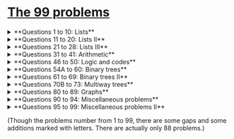 # [The 99 problems](https://wiki.haskell.org/H-99:_Ninety-Nine_Haskell_Problems)


<details><summary>**Questions 1 to 10: Lists**</summary><p>
##Problem 1
(*) Find the last element of a list.

Example in Haskell: 
```haskell
Prelude> myLast [1,2,3,4]
4
Prelude> myLast ['x','y','z']
'z'
```

##Problem 2
(*) Find the last but one element of a list.

Example in Haskell: 
```haskell
Prelude> myButLast [1,2,3,4]
3
Prelude> myButLast ['a'..'z']
'y'
```

##Problem 3
(*) Find the K'th element of a list. The first element in the list is number 1.

Example in Haskell:
```haskell
Prelude> elementAt [1,2,3] 2
2
Prelude> elementAt "haskell" 5
'e'
```

##Problem 4
(*) Find the number of elements of a list.

Example in Haskell:
```haskell
Prelude> myLength [123, 456, 789]
3
Prelude> myLength "Hello, world!"
13
```

##Problem 5
(*) Reverse a list.

Example in Haskell:
```haskell
Prelude> myReverse "A man, a plan, a canal, panama!"
"!amanap ,lanac a ,nalp a ,nam A"
Prelude> myReverse [1,2,3,4]
[4,3,2,1]
```

##Problem 6
(*) Find out whether a list is a palindrome. A palindrome can be read forward or backward; e.g. (x a m a x).

Example in Haskell:
```haskell
*Main> isPalindrome [1,2,3]
False
*Main> isPalindrome "madamimadam"
True
*Main> isPalindrome [1,2,4,8,16,8,4,2,1]
True
```

##Problem 7
(**) Flatten a nested list structure.

Transform a list, possibly holding lists as elements into a `flat' list by replacing each list with its elements (recursively).


Example in Haskell:
(We have to define a new data type, because lists in Haskell are homogeneous)
```haskell
 data NestedList a = Elem a | List [NestedList a]
*Main> flatten (Elem 5)
[5]
*Main> flatten (List [Elem 1, List [Elem 2, List [Elem 3, Elem 4], Elem 5]])
[1,2,3,4,5]
*Main> flatten (List [])
[]
```

##Problem 8
(**) Eliminate consecutive duplicates of list elements.

If a list contains repeated elements they should be replaced with a single copy of the element. The order of the elements should not be changed.

Example in Haskell: 
```haskell
> compress "aaaabccaadeeee"
"abcade"
```

##Problem 9
(**) Pack consecutive duplicates of list elements into sublists. If a list contains repeated elements they should be placed in separate sublists.

Example in Haskell: 
```haskell
Main> pack ['a', 'a', 'a', 'a', 'b', 'c', 'c', 'a', 
            'a', 'd', 'e', 'e', 'e', 'e']
["aaaa","b","cc","aa","d","eeee"]
```

##Problem 10
(*) Run-length encoding of a list. Use the result of problem P09 to implement the so-called run-length encoding data compression method. Consecutive duplicates of elements are encoded as lists (N E) where N is the number of duplicates of the element E.

Example in Haskell:
```haskell
encode "aaaabccaadeeee"
[(4,'a'),(1,'b'),(2,'c'),(2,'a'),(1,'d'),(4,'e')]
```
</p></details>
<details><summary>**Questions 11 to 20: Lists II**</summary><p>
##Problem 11
(*) Modified run-length encoding.

Modify the result of problem 10 in such a way that if an element has no duplicates it is simply copied into the result list. Only elements with duplicates are transferred as (N E) lists.

Example in Haskell:
```haskell
P11> encodeModified "aaaabccaadeeee"
[Multiple 4 'a',Single 'b',Multiple 2 'c',
 Multiple 2 'a',Single 'd',Multiple 4 'e']
```

##Problem 12
(**) Decode a run-length encoded list.

Given a run-length code list generated as specified in problem 11. Construct its uncompressed version.

Example in Haskell:
```haskell
P12> decodeModified 
       [Multiple 4 'a',Single 'b',Multiple 2 'c',
        Multiple 2 'a',Single 'd',Multiple 4 'e']
"aaaabccaadeeee"
```

##Problem 13
(**) Run-length encoding of a list (direct solution).

Implement the so-called run-length encoding data compression method directly. I.e. don't explicitly create the sublists containing the duplicates, as in problem 9, but only count them. As in problem P11, simplify the result list by replacing the singleton lists (1 X) by X.

Example in Haskell:
```haskell
P13> encodeDirect "aaaabccaadeeee"
[Multiple 4 'a',Single 'b',Multiple 2 'c',
 Multiple 2 'a',Single 'd',Multiple 4 'e']
```

##Problem 14
(*) Duplicate the elements of a list.

Example in Haskell:
```haskell
> dupli [1, 2, 3]
[1,1,2,2,3,3]
```


##Problem 15
(**) Replicate the elements of a list a given number of times.

Example in Haskell:
```haskell
> repli "abc" 3
"aaabbbccc"
```


##Problem 16
(**) Drop every N'th element from a list.

Example in Haskell:
```haskell
*Main> dropEvery "abcdefghik" 3
"abdeghk"
```


##Problem 17
(*) Split a list into two parts; the length of the first part is given.

Do not use any predefined predicates.

Example in Haskell:
```haskell
*Main> split "abcdefghik" 3
("abc", "defghik")
```


##Problem 18
(**) Extract a slice from a list.

Given two indices, i and k, the slice is the list containing the elements between the i'th and k'th element of the original list (both limits included). Start counting the elements with 1.

Example in Haskell:
```haskell
*Main> slice ['a','b','c','d','e','f','g','h','i','k'] 3 7
"cdefg"
```


##Problem 19
(**) Rotate a list N places to the left.

Hint: Use the predefined functions length and (++).

Examples in Haskell:
```haskell
*Main> rotate ['a','b','c','d','e','f','g','h'] 3
"defghabc"
 
*Main> rotate ['a','b','c','d','e','f','g','h'] (-2)
"ghabcdef"
```


##Problem 20
(*) Remove the K'th element from a list.

Example in Haskell:
```haskell
*Main> removeAt 2 "abcd"
('b',"acd")
```
</p></details>
<details><summary>**Questions 21 to 28: Lists III**</summary><p>
##Problem 21
Insert an element at a given position into a list.

Example in Haskell:
```haskell
P21> insertAt 'X' "abcd" 2
"aXbcd"
```


##Problem 22
Create a list containing all integers within a given range.

Example in Haskell: 
```haskell
Prelude> range 4 9
[4,5,6,7,8,9]
```

##Problem 23
Extract a given number of randomly selected elements from a list.

Example in Haskell:
```haskell
Prelude System.Random>rnd_select "abcdefgh" 3 >>= putStrLn
eda
```

##Problem 24
Lotto: Draw N different random numbers from the set 1..M.

Example in Haskell:
```haskell
Prelude System.Random>diff_select 6 49
Prelude System.Random>[23,1,17,33,21,37]
```


##Problem 25
Generate a random permutation of the elements of a list.

Example in Haskell:
```haskell
Prelude System.Random>rnd_permu "abcdef"
Prelude System.Random>"badcef"
```


##Problem 26
(**) Generate the combinations of K distinct objects chosen from the N elements of a list

In how many ways can a committee of 3 be chosen from a group of 12 people? We all know that there are C(12,3) = 220 possibilities (C(N,K) denotes the well-known binomial coefficients). For pure mathematicians, this result may be great. But we want to really generate all the possibilities in a list.

Example in Haskell:
```haskell
> combinations 3 "abcdef"
["abc","abd","abe",...]
```


##Problem 27
Group the elements of a set into disjoint subsets.

a) In how many ways can a group of 9 people work in 3 disjoint subgroups of 2, 3 and 4 persons? Write a function that generates all the possibilities and returns them in a list.

Example:

* (group3 '(aldo beat carla david evi flip gary hugo ida))
( ( (ALDO BEAT) (CARLA DAVID EVI) (FLIP GARY HUGO IDA) )
... )
b) Generalize the above predicate in a way that we can specify a list of group sizes and the predicate will return a list of groups.

Example:

* (group '(aldo beat carla david evi flip gary hugo ida) '(2 2 5))
( ( (ALDO BEAT) (CARLA DAVID) (EVI FLIP GARY HUGO IDA) )
... )
Note that we do not want permutations of the group members; i.e. ((ALDO BEAT) ...) is the same solution as ((BEAT ALDO) ...). However, we make a difference between ((ALDO BEAT) (CARLA DAVID) ...) and ((CARLA DAVID) (ALDO BEAT) ...).

You may find more about this combinatorial problem in a good book on discrete mathematics under the term "multinomial coefficients".

Example in Haskell:
```haskell
P27> group [2,3,4] ["aldo","beat","carla","david","evi","flip","gary","hugo","ida"]
[[["aldo","beat"],["carla","david","evi"],["flip","gary","hugo","ida"]],...]
(altogether 1260 solutions)
 
27> group [2,2,5] ["aldo","beat","carla","david","evi","flip","gary","hugo","ida"]
[[["aldo","beat"],["carla","david"],["evi","flip","gary","hugo","ida"]],...]
(altogether 756 solutions)
```


##Problem 28
Sorting a list of lists according to length of sublists

a) We suppose that a list contains elements that are lists themselves. The objective is to sort the elements of this list according to their length. E.g. short lists first, longer lists later, or vice versa.

Example in Haskell:
```haskell
Prelude>lsort ["abc","de","fgh","de","ijkl","mn","o"]
Prelude>["o","de","de","mn","abc","fgh","ijkl"]
```
b) Again, we suppose that a list contains elements that are lists themselves. But this time the objective is to sort the elements of this list according to their length frequency; i.e., in the default, where sorting is done ascendingly, lists with rare lengths are placed first, others with a more frequent length come later.

Example in Haskell:
```haskell
lfsort ["abc", "de", "fgh", "de", "ijkl", "mn", "o"]
["ijkl","o","abc","fgh","de","de","mn"]
```
</p></details>
<details><summary>**Questions 31 to 41: Arithmetic**</summary><p>
##Problem 31
(**) Determine whether a given integer number is prime.

Example in Haskell:
```haskell
P31> isPrime 7
True
```

##Problem 32
(**) Determine the greatest common divisor of two positive integer numbers. Use Euclid's algorithm.

Example in Haskell:
```haskell
[myGCD 36 63, myGCD (-3) (-6), myGCD (-3) 6]
[9,3,3]
```

##Problem 33
(*) Determine whether two positive integer numbers are coprime. Two numbers are coprime if their greatest common divisor equals 1.

Example:

* (coprime 35 64)
T
Example in Haskell:
```haskell
* coprime 35 64
True
```


##Problem 34
(**) Calculate Euler's totient function phi(m).

Euler's so-called totient function phi(m) is defined as the number of positive integers r (1 <= r < m) that are coprime to m.

Example: m = 10: r = 1,3,7,9; thus phi(m) = 4. Note the special case: phi(1) = 1.

Example in Haskell:
```haskell
* totient 10
4
```


##Problem 35
(**) Determine the prime factors of a given positive integer. Construct a flat list containing the prime factors in ascending order.

Example in Haskell:
```haskell
> primeFactors 315
[3, 3, 5, 7]
```

##Problem 36
(**) Determine the prime factors of a given positive integer.

Construct a list containing the prime factors and their multiplicity.

Example in Haskell:
```haskell
*Main> prime_factors_mult 315
[(3,2),(5,1),(7,1)]
```


##Problem 37
(**) Calculate Euler's totient function phi(m) (improved).

See problem 34 for the definition of Euler's totient function. If the list of the prime factors of a number m is known in the form of problem 36 then the function phi(m) can be efficiently calculated as follows: Let ((p1 m1) (p2 m2) (p3 m3) ...) be the list of prime factors (and their multiplicities) of a given number m. Then phi(m) can be calculated with the following formula:

phi(m) = (p1 - 1) * p1 ** (m1 - 1) * 
         (p2 - 1) * p2 ** (m2 - 1) * 
         (p3 - 1) * p3 ** (m3 - 1) * ...
Note that a ** b stands for the b'th power of a.

##Problem 38
(*) Compare the two methods of calculating Euler's totient function.

Use the solitions of problems 34 and 37 to compare the algorithms. Take the number of reductions as a measure for efficiency. Try to calculate phi(10090) as an example.

(no solution required)


##Problem 39
(*) A list of prime numbers.

Given a range of integers by its lower and upper limit, construct a list of all prime numbers in that range.

Example in Haskell:
```haskell
P29> primesR 10 20
[11,13,17,19]
```


##Problem 40
(**) Goldbach's conjecture.

Goldbach's conjecture says that every positive even number greater than 2 is the sum of two prime numbers. Example: 28 = 5 + 23. It is one of the most famous facts in number theory that has not been proved to be correct in the general case. It has been numerically confirmed up to very large numbers (much larger than we can go with our Prolog system). Write a predicate to find the two prime numbers that sum up to a given even integer.

Example in Haskell:
```haskell
*goldbach 28
(5, 23)
```

##Problem 41
(**) Given a range of integers by its lower and upper limit, print a list of all even numbers and their Goldbach composition.

In most cases, if an even number is written as the sum of two prime numbers, one of them is very small. Very rarely, the primes are both bigger than say 50. Try to find out how many such cases there are in the range 2..3000.

Example in Haskell:
```haskell
*Exercises> goldbachList 9 20
[(3,7),(5,7),(3,11),(3,13),(5,13),(3,17)]
*Exercises> goldbachList' 4 2000 50
[(73,919),(61,1321),(67,1789),(61,1867)]
```
</p></details>
<details><summary>**Questions 46 to 50: Logic and codes**</summary><p>
##Problem 46
(**) Define predicates and/2, or/2, nand/2, nor/2, xor/2, impl/2 and equ/2 (for logical equivalence) which succeed or fail according to the result of their respective operations; e.g. and(A,B) will succeed, if and only if both A and B succeed.

A logical expression in two variables can then be written as in the following example: and(or(A,B),nand(A,B)).

Now, write a predicate table/3 which prints the truth table of a given logical expression in two variables.

Example in Haskell:
```haskell
> table (\a b -> (and' a (or' a b)))
True True True
True False True
False True False
False False False
```

##Problem 47
(*) Truth tables for logical expressions (2).

Continue problem P46 by defining and/2, or/2, etc as being operators. This allows to write the logical expression in the more natural way, as in the example: A and (A or not B). Define operator precedence as usual; i.e. as in Java.

Example in Haskell: 
```haskell
> table2 (\a b -> a `and'` (a `or'` not b))
True True True
True False True
False True False
False False False
```

##Problem 48
(**) Truth tables for logical expressions (3).

Generalize problem P47 in such a way that the logical expression may contain any number of logical variables. Define table/2 in a way that table(List,Expr) prints the truth table for the expression Expr, which contains the logical variables enumerated in List.

Example in Haskell:
```haskell
> tablen 3 (\[a,b,c] -> a `and'` (b `or'` c) `equ'` a `and'` b `or'` a `and'` c)
-- infixl 3 `equ'`
True  True  True  True
True  True  False True
True  False True  True
True  False False True
False True  True  True
False True  False True
False False True  True
False False False True
 
-- infixl 7 `equ'`
True  True  True  True
True  True  False True
True  False True  True
True  False False False
False True  True  False
False True  False False
False False True  False
False False False False
```

##Problem 49
(**) Gray codes.

An n-bit Gray code is a sequence of n-bit strings constructed according to certain rules. For example,

n = 1: C(1) = ['0','1'].
n = 2: C(2) = ['00','01','11','10'].
n = 3: C(3) = ['000','001','011','010',´110´,´111´,´101´,´100´].
Find out the construction rules and write a predicate with the following specification:

% gray(N,C) :- C is the N-bit Gray code
Can you apply the method of "result caching" in order to make the predicate more efficient, when it is to be used repeatedly?

Example in Haskell:
```haskell
P49> gray 3
["000","001","011","010","110","111","101","100"]
```


##Problem 50
(***) Huffman codes.

We suppose a set of symbols with their frequencies, given as a list of fr(S,F) terms. Example: [fr(a,45),fr(b,13),fr(c,12),fr(d,16),fr(e,9),fr(f,5)]. Our objective is to construct a list hc(S,C) terms, where C is the Huffman code word for the symbol S. In our example, the result could be Hs = [hc(a,'0'), hc(b,'101'), hc(c,'100'), hc(d,'111'), hc(e,'1101'), hc(f,'1100')] [hc(a,'01'),...etc.]. The task shall be performed by the predicate huffman/2 defined as follows:

% huffman(Fs,Hs) :- Hs is the Huffman code table for the frequency table Fs
Example in Haskell:
```haskell
*Exercises> huffman [('a',45),('b',13),('c',12),('d',16),('e',9),('f',5)]
[('a',"0"),('b',"101"),('c',"100"),('d',"111"),('e',"1101"),('f',"1100")]
```
</p></details>
<details><summary>**Questions 54A to 60: Binary trees**</summary><p>
A binary tree is either empty or it is composed of a root element and two successors, which are binary trees themselves.

p67.gif

In Haskell, we can characterize binary trees with a datatype definition:

data Tree a = Empty | Branch a (Tree a) (Tree a)
              deriving (Show, Eq)
This says that a Tree of type a consists of either an Empty node, or a Branch containing one value of type a with exactly two subtrees of type a.

Given this definition, the tree in the diagram above would be represented as:

tree1 = Branch 'a' (Branch 'b' (Branch 'd' Empty Empty)
                               (Branch 'e' Empty Empty))
                   (Branch 'c' Empty
                               (Branch 'f' (Branch 'g' Empty Empty)
                                           Empty))
Since a "leaf" node is a branch with two empty subtrees, it can be useful to define a shorthand function:

leaf x = Branch x Empty Empty
Then the tree diagram above could be expressed more simply as:

tree1' = Branch 'a' (Branch 'b' (leaf 'd')
                                (leaf 'e'))
                    (Branch 'c' Empty
                                (Branch 'f' (leaf 'g')
                                            Empty)))
Other examples of binary trees:

-- A binary tree consisting of a root node only
tree2 = Branch 'a' Empty Empty
 
-- An empty binary tree
tree3 = Empty
 
-- A tree of integers
tree4 = Branch 1 (Branch 2 Empty (Branch 4 Empty Empty))
                 (Branch 2 Empty Empty)
##Problem 54A
(*) Check whether a given term represents a binary tree

Haskell's type system ensures that all terms of type Tree a are binary trees: it is just not possible to construct an invalid tree with this type. Hence, it is redundant to introduce a predicate to check this property: it would always return True.

##Problem 55
(**) Construct completely balanced binary trees

In a completely balanced binary tree, the following property holds for every node: The number of nodes in its left subtree and the number of nodes in its right subtree are almost equal, which means their difference is not greater than one.

Write a function cbal-tree to construct completely balanced binary trees for a given number of nodes. The predicate should generate all solutions via backtracking. Put the letter 'x' as information into all nodes of the tree.

Example in Haskell, whitespace and "comment diagrams" added for clarity and exposition:
```haskell
*Main> cbalTree 4
[
-- permutation 1
--     x
--    / \
--   x   x
--        \
--         x
Branch 'x' (Branch 'x' Empty Empty) 
           (Branch 'x' Empty 
                       (Branch 'x' Empty Empty)),
 
-- permutation 2
--     x
--    / \
--   x   x
--      /
--     x
Branch 'x' (Branch 'x' Empty Empty) 
           (Branch 'x' (Branch 'x' Empty Empty) 
                       Empty),
 
-- permutation 3
--     x
--    / \
--   x   x
--    \
--     x
Branch 'x' (Branch 'x' Empty 
                       (Branch 'x' Empty Empty)) 
           (Branch 'x' Empty Empty),
 
-- permutation 4
--     x
--    / \
--   x   x
--  /
-- x
Branch 'x' (Branch 'x' (Branch 'x' Empty Empty) 
                       Empty) 
           (Branch 'x' Empty Empty)
]
```

##Problem 56
(**) Symmetric binary trees

Let us call a binary tree symmetric if you can draw a vertical line through the root node and then the right subtree is the mirror image of the left subtree. Write a predicate symmetric/1 to check whether a given binary tree is symmetric. Hint: Write a predicate mirror/2 first to check whether one tree is the mirror image of another. We are only interested in the structure, not in the contents of the nodes.

Example in Haskell:
```haskell
*Main> symmetric (Branch 'x' (Branch 'x' Empty Empty) Empty)
False
*Main> symmetric (Branch 'x' (Branch 'x' Empty Empty) (Branch 'x' Empty Empty))
True
```


##Problem 57
(**) Binary search trees (dictionaries)

Use the predicate add/3, developed in chapter 4 of the course, to write a predicate to construct a binary search tree from a list of integer numbers.

Example in Haskell:
```haskell
*Main> construct [3, 2, 5, 7, 1]
Branch 3 (Branch 2 (Branch 1 Empty Empty) Empty) (Branch 5 Empty (Branch 7 Empty Empty))
*Main> symmetric . construct $ [5, 3, 18, 1, 4, 12, 21]
True
*Main> symmetric . construct $ [3, 2, 5, 7, 1]
True
```


##Problem 58
(**) Generate-and-test paradigm

Apply the generate-and-test paradigm to construct all symmetric, completely balanced binary trees with a given number of nodes.

Example in Haskell:
```haskell
*Main> symCbalTrees 5
[Branch 'x' (Branch 'x' Empty (Branch 'x' Empty Empty)) (Branch 'x' (Branch 'x' Empty Empty) Empty),Branch 'x' (Branch 'x' (Branch 'x' Empty Empty) Empty) (Branch 'x' Empty (Branch 'x' Empty Empty))]
```


##Problem 59
(**) Construct height-balanced binary trees

In a height-balanced binary tree, the following property holds for every node: The height of its left subtree and the height of its right subtree are almost equal, which means their difference is not greater than one.

Construct a list of all height-balanced binary trees with the given element and the given maximum height.

Example in Haskell:
```haskell
*Main> take 4 $ hbalTree 'x' 3
[Branch 'x' (Branch 'x' Empty Empty) (Branch 'x' Empty (Branch 'x' Empty Empty)),
 Branch 'x' (Branch 'x' Empty Empty) (Branch 'x' (Branch 'x' Empty Empty) Empty),
 Branch 'x' (Branch 'x' Empty Empty) (Branch 'x' (Branch 'x' Empty Empty) (Branch 'x' Empty Empty)),
 Branch 'x' (Branch 'x' Empty (Branch 'x' Empty Empty)) (Branch 'x' Empty Empty)]
```

##Problem 60
(**) Construct height-balanced binary trees with a given number of nodes

Consider a height-balanced binary tree of height H. What is the maximum number of nodes it can contain?

Clearly, MaxN = 2**H - 1. However, what is the minimum number MinN? This question is more difficult. Try to find a recursive statement and turn it into a function minNodes that returns the minimum number of nodes in a height-balanced binary tree of height H. On the other hand, we might ask: what is the maximum height H a height-balanced binary tree with N nodes can have? Write a function maxHeight that computes this.
Now, we can attack the main problem: construct all the height-balanced binary trees with a given number of nodes. Find out how many height-balanced trees exist for N = 15.

Example in Haskell:
```haskell
*Main> length $ hbalTreeNodes 'x' 15
1553
*Main> map (hbalTreeNodes 'x') [0..3]
[[Empty],
 [Branch 'x' Empty Empty],
 [Branch 'x' Empty (Branch 'x' Empty Empty),Branch 'x' (Branch 'x' Empty Empty) Empty],
 [Branch 'x' (Branch 'x' Empty Empty) (Branch 'x' Empty Empty)]]
```
</p></details>
<details><summary>**Questions 61 to 69: Binary trees II**</summary><p>
As defined in problem 54A.

An example tree:

tree4 = Branch 1 (Branch 2 Empty (Branch 4 Empty Empty))
                 (Branch 2 Empty Empty)

##Problem 61
Count the leaves of a binary tree

A leaf is a node with no successors. Write a predicate count_leaves/2 to count them.

Example in Haskell:
```haskell
> countLeaves tree4
2
```

##Problem 61A
Collect the leaves of a binary tree in a list

A leaf is a node with no successors. Write a predicate leaves/2 to collect them in a list.

Example in Haskell:
```haskell
> leaves tree4
[4,2]
```

##Problem 62
Collect the internal nodes of a binary tree in a list

An internal node of a binary tree has either one or two non-empty successors. Write a predicate internals/2 to collect them in a list.

Example in Haskell:
```haskell
Prelude>internals tree4
Prelude>[1,2]
```


##Problem 62B
Collect the nodes at a given level in a list

A node of a binary tree is at level N if the path from the root to the node has length N-1. The root node is at level 1. Write a predicate atlevel/3 to collect all nodes at a given level in a list.

Example in Haskell:
```haskell
Prelude>atLevel tree4 2
Prelude>[2,2]
```

##Problem 63
Construct a complete binary tree

A complete binary tree with height H is defined as follows:

The levels 1,2,3,...,H-1 contain the maximum number of nodes (i.e 2**(i-1) at the level i)
In level H, which may contain less than the maximum possible number of nodes, all the nodes are "left-adjusted". This means that in a levelorder tree traversal all internal nodes come first, the leaves come second, and empty successors (the nil's which are not really nodes!) come last.
Particularly, complete binary trees are used as data structures (or addressing schemes) for heaps.

We can assign an address number to each node in a complete binary tree by enumerating the nodes in level-order, starting at the root with number 1. For every node X with address A the following property holds: The address of X's left and right successors are 2*A and 2*A+1, respectively, if they exist. This fact can be used to elegantly construct a complete binary tree structure.

Write a predicate complete_binary_tree/2.

Example in Haskell:
```haskell
Main> completeBinaryTree 4
Branch 'x' (Branch 'x' (Branch 'x' Empty Empty) Empty) (Branch 'x' Empty Empty)
 
Main> isCompleteBinaryTree $ Branch 'x' (Branch 'x' Empty Empty) (Branch 'x' Empty Empty)
True
```

##Problem 64
Given a binary tree as the usual Prolog term t(X,L,R) (or nil). As a preparation for drawing the tree, a layout algorithm is required to determine the position of each node in a rectangular grid. Several layout methods are conceivable, one of them is shown in the illustration below:

p64.gif

In this layout strategy, the position of a node v is obtained by the following two rules:

x(v) is equal to the position of the node v in the inorder sequence
y(v) is equal to the depth of the node v in the tree
Write a function to annotate each node of the tree with a position, where (1,1) in the top left corner or the rectangle bounding the drawn tree.

Here is the example tree from the above illustration:

Example in Haskell:
```haskell
> layout tree64
Branch ('n',(8,1)) (Branch ('k',(6,2)) (Branch ('c',(2,3)) ...
```


##Problem 65
An alternative layout method is depicted in the illustration below:

p65.gif

Find out the rules and write the corresponding function. Hint: On a given level, the horizontal distance between neighboring nodes is constant.

Use the same conventions as in problem P64 and test your function in an appropriate way.

Here is the example tree from the above illustration:

Example in Haskell:
```haskell
> layout tree65
Branch ('n',(15,1)) (Branch ('k',(7,2)) (Branch ('c',(3,3)) ...
```


##Problem 66
Yet another layout strategy is shown in the illustration below:

p66.gif

The method yields a very compact layout while maintaining a certain symmetry in every node. Find out the rules and write the corresponding Prolog predicate. Hint: Consider the horizontal distance between a node and its successor nodes. How tight can you pack together two subtrees to construct the combined binary tree?

Use the same conventions as in problem P64 and P65 and test your predicate in an appropriate way. Note: This is a difficult problem. Don't give up too early!

Which layout do you like most?

Example in Haskell:
```haskell
> layout tree65
Branch ('n',(5,1)) (Branch ('k',(3,2)) (Branch ('c',(2,3)) ...
```


##Problem 67A
A string representation of binary trees

Somebody represents binary trees as strings of the following type:

a(b(d,e),c(,f(g,)))
a) Write a Prolog predicate which generates this string representation, if the tree is given as usual (as nil or t(X,L,R) term). Then write a predicate which does this inverse; i.e. given the string representation, construct the tree in the usual form. Finally, combine the two predicates in a single predicate tree_string/2 which can be used in both directions.

Example in Haskell:
```haskell
Main> stringToTree "x(y,a(,b))" >>= print
Branch 'x' (Branch 'y' Empty Empty) (Branch 'a' Empty (Branch 'b' Empty Empty))
Main> let t = cbtFromList ['a'..'z'] in stringToTree (treeToString t) >>= print . (== t)
True
```


##Problem 68
Preorder and inorder sequences of binary trees. We consider binary trees with nodes that are identified by single lower-case letters, as in the example of problem P67.

a) Write predicates preorder/2 and inorder/2 that construct the preorder and inorder sequence of a given binary tree, respectively. The results should be atoms, e.g. 'abdecfg' for the preorder sequence of the example in problem P67.

b) Can you use preorder/2 from problem part a) in the reverse direction; i.e. given a preorder sequence, construct a corresponding tree? If not, make the necessary arrangements.

c) If both the preorder sequence and the inorder sequence of the nodes of a binary tree are given, then the tree is determined unambiguously. Write a predicate pre_in_tree/3 that does the job.

Example in Haskell:
```haskell
Main> let { Just t = stringToTree "a(b(d,e),c(,f(g,)))" ;
            po = treeToPreorder t ;
            io = treeToInorder t } in preInTree po io >>= print
Branch 'a' (Branch 'b' (Branch 'd' Empty Empty) (Branch 'e' Empty Empty)) (Branch 'c' Empty (Branch 'f' (Branch 'g' Empty Empty) Empty))
```


##Problem 69
Dotstring representation of binary trees.

We consider again binary trees with nodes that are identified by single lower-case letters, as in the example of problem P67. Such a tree can be represented by the preorder sequence of its nodes in which dots (.) are inserted where an empty subtree (nil) is encountered during the tree traversal. For example, the tree shown in problem P67 is represented as 'abd..e..c.fg...'. First, try to establish a syntax (BNF or syntax diagrams) and then write a predicate tree_dotstring/2 which does the conversion in both directions. Use difference lists.

Example in Haskell:
```haskell
> fst (ds2tree example)
Branch 'a' (Branch 'b' (Branch 'd' Empty Empty) (Branch 'e' Empty Empty)) (Branch 'c' Empty (Branch 'f' (Branch 'g' Empty Empty) Empty))
 
> tree2ds (Branch 'x' (Branch 'y' Empty Empty) (Branch 'z' (Branch '0' Empty Empty) Empty))
"xy..z0..."
```
</p></details>
<details><summary>**Questions 70B to 73: Multiway trees**</summary><p>
A multiway tree is composed of a root element and a (possibly empty) set of successors which are multiway trees themselves. A multiway tree is never empty. The set of successor trees is sometimes called a forest.

p70.gif

##Problem 70B
(*) Check whether a given term represents a multiway tree.

In Prolog or Lisp, one writes a predicate to check this.

In Haskell, we define multiway trees as a datatype, as in the module Data.Tree:

```haskell
data Tree a = Node a [Tree a] deriving (Eq, Show)
```
Some example trees:
```haskell
tree1 = Node 'a' []
 
tree2 = Node 'a' [Node 'b' []]
 
tree3 = Node 'a' [Node 'b' [Node 'c' []]]
 
tree4 = Node 'b' [Node 'd' [], Node 'e' []]
 
tree5 = Node 'a' [
                Node 'f' [Node 'g' []],
                Node 'c' [],
                Node 'b' [Node 'd' [], Node 'e' []]
                ]
```
The last is the tree illustrated above.

As in problem 54A, all members of this type are multiway trees; there is no use for a predicate to test them.

##Problem 70C
(*) Count the nodes of a multiway tree.

Example in Haskell:
```haskell
Tree> nnodes tree2
2
```

##Problem 70
(**) Tree construction from a node string.

We suppose that the nodes of a multiway tree contain single characters. In the depth-first order sequence of its nodes, a special character ^ has been inserted whenever, during the tree traversal, the move is a backtrack to the previous level.

By this rule, the tree below (tree5) is represented as: afg^^c^bd^e^^^

p70.gif

Define the syntax of the string and write a predicate tree(String,Tree) to construct the Tree when the String is given. Make your predicate work in both directions.

Example in Haskell:
```haskell
Tree> stringToTree "afg^^c^bd^e^^^"
Node 'a' [Node 'f' [Node 'g' []],Node 'c' [],Node 'b' [Node 'd' [],Node 'e' []]]
 
Tree> treeToString (Node 'a' [Node 'f' [Node 'g' []],Node 'c' [],Node 'b' [Node 'd' [],Node 'e' []]])
"afg^^c^bd^e^^^"
```

##Problem 71
(*) Determine the internal path length of a tree.

We define the internal path length of a multiway tree as the total sum of the path lengths from the root to all nodes of the tree. By this definition, tree5 has an internal path length of 9.

Example in Haskell:
```haskell
Tree> ipl tree5
9
Tree> ipl tree4
2
```


##Problem 72
(*) Construct the bottom-up order sequence of the tree nodes.

Write a predicate bottom_up(Tree,Seq) which constructs the bottom-up sequence of the nodes of the multiway tree Tree.

Example in Haskell:
```haskell
Tree> bottom_up tree5
"gfcdeba"
```


##Problem 73
(**) Lisp-like tree representation.

There is a particular notation for multiway trees in Lisp. Lisp is a prominent functional programming language, which is used primarily for artificial intelligence problems. As such it is one of the main competitors of Prolog. In Lisp almost everything is a list, just as in Prolog everything is a term.

The following pictures show how multiway tree structures are represented in Lisp.

p73.png

Note that in the "lispy" notation a node with successors (children) in the tree is always the first element in a list, followed by its children. The "lispy" representation of a multiway tree is a sequence of atoms and parentheses '(' and ')', which we shall collectively call "tokens". We can represent this sequence of tokens as a Prolog list; e.g. the lispy expression (a (b c)) could be represented as the Prolog list ['(', a, '(', b, c, ')', ')']. Write a predicate tree_ltl(T,LTL) which constructs the "lispy token list" LTL if the tree is given as term T in the usual Prolog notation.

(The Prolog example given is incorrect.)

Example in Haskell:
```haskell
Tree> display lisp tree1
"a"
Tree> display lisp tree2
"(a b)"
Tree> display lisp tree3
"(a (b c))"
Tree> display lisp tree4
"(b d e)"
Tree> display lisp tree5
"(a (f g) c (b d e))"
```
As a second, even more interesting exercise try to rewrite tree_ltl/2 in a way that the inverse conversion is also possible.
</p></details>
<details><summary>**Questions 80 to 89: Graphs**</summary><p>
A graph is defined as a set of nodes and a set of edges, where each edge is a pair of nodes.

graph1.gif

There are several ways to represent graphs in Prolog. One method is to represent each edge separately as one clause (fact). In this form, the graph depicted below is represented as the following predicate:

edge(h,g).
edge(k,f).
edge(f,b).
...
We call this edge-clause form. Obviously, isolated nodes cannot be represented. Another method is to represent the whole graph as one data object. According to the definition of the graph as a pair of two sets (nodes and edges), we may use the following Prolog term to represent the example graph:

graph([b,c,d,f,g,h,k],[e(b,c),e(b,f),e(c,f),e(f,k),e(g,h)])
We call this graph-term form. Note, that the lists are kept sorted, they are really sets, without duplicated elements. Each edge appears only once in the edge list; i.e. an edge from a node x to another node y is represented as e(x,y), the term e(y,x) is not present. The graph-term form is our default representation. In SWI-Prolog there are predefined predicates to work with sets.

A third representation method is to associate with each node the set of nodes that are adjacent to that node. We call this the adjacency-list form. In our example:

[n(b,[c,f]), n(c,[b,f]), n(d,[]), n(f,[b,c,k]), ...]
The representations we introduced so far are Prolog terms and therefore well suited for automated processing, but their syntax is not very user-friendly. Typing the terms by hand is cumbersome and error-prone. We can define a more compact and "human-friendly" notation as follows: A graph is represented by a list of atoms and terms of the type X-Y (i.e. functor '-' and arity 2). The atoms stand for isolated nodes, the X-Y terms describe edges. If an X appears as an endpoint of an edge, it is automatically defined as a node. Our example could be written as:

[b-c, f-c, g-h, d, f-b, k-f, h-g]
We call this the human-friendly form. As the example shows, the list does not have to be sorted and may even contain the same edge multiple times. Notice the isolated node d. (Actually, isolated nodes do not even have to be atoms in the Prolog sense, they can be compound terms, as in d(3.75,blue) instead of d in the example).

graph2.gif

When the edges are directed we call them arcs. These are represented by ordered pairs. Such a graph is called directed graph. To represent a directed graph, the forms discussed above are slightly modified. The example graph above is represented as follows:

###Arc-clause form

arc(s,u).
arc(u,r).
...
###Graph-term form

digraph([r,s,t,u,v],[a(s,r),a(s,u),a(u,r),a(u,s),a(v,u)])
Adjacency-list form

[n(r,[]),n(s,[r,u]),n(t,[]),n(u,[r]),n(v,[u])]
Note that the adjacency-list does not have the information on whether it is a graph or a digraph.

###Human-friendly form

[s > r, t, u > r, s > u, u > s, v > u] 
Finally, graphs and digraphs may have additional information attached to nodes and edges (arcs). For the nodes, this is no problem, as we can easily replace the single character identifiers with arbitrary compound terms, such as city('London',4711). On the other hand, for edges we have to extend our notation. Graphs with additional information attached to edges are called labelled graphs.

graph3.gif

###Arc-clause form

arc(m,q,7).
arc(p,q,9).
arc(p,m,5).
###Graph-term form

digraph([k,m,p,q],[a(m,p,7),a(p,m,5),a(p,q,9)])
###Adjacency-list form

[n(k,[]),n(m,[q/7]),n(p,[m/5,q/9]),n(q,[])]
Notice how the edge information has been packed into a term with functor '/' and arity 2, together with the corresponding node.

###Human-friendly form

[p>q/9, m>q/7, k, p>m/5]
The notation for labelled graphs can also be used for so-called multi-graphs, where more than one edge (or arc) are allowed between two given nodes.

##Problem 80
(***) Conversions

Write predicates to convert between the different graph representations. With these predicates, all representations are equivalent; i.e. for the following problems you can always pick freely the most convenient form. The reason this problem is rated (***) is not because it's particularly difficult, but because it's a lot of work to deal with all the special cases.

Example in Haskell:
```haskell
graphToAdj Graph ['b','c','d','f','g','h','k'] [('b','c'),('b','f'),('c','f'),('f','k'),('g','h')]
Adj [('b', "cf"), ('c', "bf"), ('d', ""), ('f', "bck"), ('g', "h"), ('h', "g"), ('k', "f")]
```

##Problem 81
(**) Path from one node to another one

Write a function that, given two nodes a and b in a graph, returns all the acyclic paths from a to b.

Example in Haskell:
```haskell
paths 1 4 [(1,2),(2,3),(1,3),(3,4),(4,2),(5,6)]
[[1,2,3,4],[1,3,4]]
paths 2 6 [(1,2),(2,3),(1,3),(3,4),(4,2),(5,6)]
[]
```

##Problem 82
(*) Cycle from a given node

Write a predicate cycle(G,A,P) to find a closed path (cycle) P starting at a given node A in the graph G. The predicate should return all cycles via backtracking.

Example in Haskell:
```haskell
graph> cycle 2 [(1,2),(2,3),(1,3),(3,4),(4,2),(5,6)]
[[2,3,4,2]]
graph> cycle 1 [(1,2),(2,3),(1,3),(3,4),(4,2),(5,6)]
[]
```

##Problem 83
(**) Construct all spanning trees

Write a predicate s_tree(Graph,Tree) to construct (by backtracking) all spanning trees of a given graph. With this predicate, find out how many spanning trees there are for the graph depicted to the left. The data of this example graph can be found in the file p83.dat. When you have a correct solution for the s_tree/2 predicate, use it to define two other useful predicates: is_tree(Graph) and is_connected(Graph). Both are five-minutes tasks!

Example in Haskell:
```haskell
length $ spantree k4
16
```

##Problem 84
(**) Construct the minimal spanning tree

Write a predicate ms_tree(Graph,Tree,Sum) to construct the minimal spanning tree of a given labelled graph. Hint: Use the algorithm of Prim. A small modification of the solution of P83 does the trick. The data of the example graph to the right can be found in the file p84.dat.

Example in Haskell:
```haskell
prim [1,2,3,4,5] [(1,2,12),(1,3,34),(1,5,78),(2,4,55),(2,5,32),(3,4,61),(3,5,44),(4,5,93)]
[(1,2,12),(1,3,34),(2,4,55),(2,5,32)]
```


##Problem 85
(**) Graph isomorphism

Two graphs G1(N1,E1) and G2(N2,E2) are isomorphic if there is a bijection f: N1 -> N2 such that for any nodes X,Y of N1, X and Y are adjacent if and only if f(X) and f(Y) are adjacent.

Write a predicate that determines whether two graphs are isomorphic. Hint: Use an open-ended list to represent the function f.

Example in Haskell:
```haskell
graphG1 = [1,2,3,4,5,6,7,8] [(1,5),(1,6),(1,7),(2,5),(2,6),(2,8),(3,5),(3,7),(3,8),(4,6),(4,7),(4,8)]
graphH1 = [1,2,3,4,5,6,7,8] [(1,2),(1,4),(1,5),(6,2),(6,5),(6,7),(8,4),(8,5),(8,7),(3,2),(3,4),(3,7)]
iso graphG1 graphH1
True
```

##Problem 86
(**) Node degree and graph coloration

a) Write a predicate degree(Graph,Node,Deg) that determines the degree of a given node.

b) Write a predicate that generates a list of all nodes of a graph sorted according to decreasing degree.

c) Use Welch-Powell's algorithm to paint the nodes of a graph in such a way that adjacent nodes have different colors.

Example in Haskell:
```haskell
kcolor ['a','b','c','d','e','f','g','h','i','j'] [('a','b'),('a','e'),('a','f'),('b','c'),('b','g'),('c','d'),('c','h'),('d','e'),('d','i'),('e','j'),('f','h'),('f','i'),('g','i'),('g','j'),('h','j')]
[('a',1),('b',2),('c',1),('d',2),('e',3),('f',2),('g',1),('h',3),('i',3),('j',2)]
```

##Problem 87
(**) Depth-first order graph traversal (alternative solution)

Write a predicate that generates a depth-first order graph traversal sequence. The starting point should be specified, and the output should be a list of nodes that are reachable from this starting point (in depth-first order).

Example in Haskell:
```haskell
depthfirst ([1,2,3,4,5,6,7], [(1,2),(2,3),(1,4),(3,4),(5,2),(5,4),(6,7)]) 1
[1,2,3,4,5]
```

##Problem 88
(**) Connected components (alternative solution)

Write a predicate that splits a graph into its connected components.

Example in Haskell:
```haskell
connectedcomponents ([1,2,3,4,5,6,7], [(1,2),(2,3),(1,4),(3,4),(5,2),(5,4),(6,7)])
[[1,2,3,4,5][6,7]]
```

##Problem 89
(**) Bipartite graphs

Write a predicate that finds out whether a given graph is bipartite.

Example in Haskell:
```haskell
bipartite ([1,2,3,4,5],[(1,2),(2,3),(1,4),(3,4),(5,2),(5,4)])
True
bipartite ([1,2,3,4,5],[(1,2),(2,3),(1,4),(3,4),(5,2),(5,4),(1,3)])
False

#Miscellaneous problems
##Problem 90
(**) Eight queens problem

This is a classical problem in computer science. The objective is to place eight queens on a chessboard so that no two queens are attacking each other; i.e., no two queens are in the same row, the same column, or on the same diagonal.

Hint: Represent the positions of the queens as a list of numbers 1..N. Example: [4,2,7,3,6,8,5,1] means that the queen in the first column is in row 4, the queen in the second column is in row 2, etc. Use the generate-and-test paradigm.

Example in Haskell:
```haskell
> length (queens 8)
92
> head (queens 8)
[1,5,8,6,3,7,2,4]
```
</p></details>
<details><summary>**Questions 90 to 94: Miscellaneous problems**</summary><p>
##Problem 91
(**) Knight's tour

Another famous problem is this one: How can a knight jump on an NxN chessboard in such a way that it visits every square exactly once? A set of solutions is given on the The_Knights_Tour page.

Hints: Represent the squares by pairs of their coordinates of the form X/Y, where both X and Y are integers between 1 and N. (Note that '/' is just a convenient functor, not division!) Define the relation jump(N,X/Y,U/V) to express the fact that a knight can jump from X/Y to U/V on a NxN chessboard. And finally, represent the solution of our problem as a list of N*N knight positions (the knight's tour).

There are two variants of this problem:

find a tour ending at a particular square
find a circular tour, ending a knight's jump from the start (clearly it doesn't matter where you start, so choose (1,1))
Example in Haskell:
```haskell
Knights> head $ knightsTo 8 (1,1)
[(2,7),(3,5),(5,6),(4,8),(3,6),(4,4),(6,5),(4,6),
(5,4),(7,5),(6,3),(5,5),(4,3),(2,4),(1,6),(2,8),
(4,7),(6,8),(8,7),(6,6),(4,5),(6,4),(5,2),(7,1),
(8,3),(6,2),(8,1),(7,3),(8,5),(7,7),(5,8),(3,7),
(1,8),(2,6),(3,4),(1,5),(2,3),(3,1),(1,2),(3,3),
(1,4),(2,2),(4,1),(5,3),(7,4),(8,2),(6,1),(4,2),
(2,1),(1,3),(2,5),(1,7),(3,8),(5,7),(7,8),(8,6),
(6,7),(8,8),(7,6),(8,4),(7,2),(5,1),(3,2),(1,1)]
Knights> head $ closedKnights 8
[(1,1),(3,2),(1,3),(2,1),(3,3),(5,4),(6,6),(4,5),
(2,6),(1,8),(3,7),(5,8),(4,6),(2,5),(4,4),(5,6),
(6,4),(8,5),(7,7),(6,5),(5,3),(6,1),(4,2),(6,3),
(8,2),(7,4),(5,5),(3,4),(1,5),(2,7),(4,8),(3,6),
(1,7),(3,8),(5,7),(7,8),(8,6),(6,7),(8,8),(7,6),
(8,4),(7,2),(5,1),(4,3),(3,5),(1,4),(2,2),(4,1),
(6,2),(8,1),(7,3),(5,2),(7,1),(8,3),(7,5),(8,7),
(6,8),(4,7),(2,8),(1,6),(2,4),(1,2),(3,1),(2,3)]
```


##Problem 92
(***) Von Koch's conjecture

Several years ago I met a mathematician who was intrigued by a problem for which he didn't know a solution. His name was Von Koch, and I don't know whether the problem has been solved since.

p92a.gif

Anyway the puzzle goes like this: Given a tree with N nodes (and hence N-1 edges). Find a way to enumerate the nodes from 1 to N and, accordingly, the edges from 1 to N-1 in such a way, that for each edge K the difference of its node numbers equals to K. The conjecture is that this is always possible.

For small trees the problem is easy to solve by hand. However, for larger trees, and 14 is already very large, it is extremely difficult to find a solution. And remember, we don't know for sure whether there is always a solution!

Write a predicate that calculates a numbering scheme for a given tree. What is the solution for the larger tree pictured below?

p92b.gif

Example in Haskell:
```haskell
> head $ vonKoch [(1,6),(2,6),(3,6),(4,6),(5,6),(5,7),(5,8),(8,9),(5,10),(10,11),(11,12),(11,13),(13,14)]
[6,7,8,9,3,4,10,11,5,12,2,13,14,1]
```


##Problem 93
(***) An arithmetic puzzle

Given a list of integer numbers, find a correct way of inserting arithmetic signs (operators) such that the result is a correct equation. Example: With the list of numbers [2,3,5,7,11] we can form the equations 2-3+5+7 = 11 or 2 = (3*5+7)/11 (and ten others!).

Division should be interpreted as operating on rationals, and division by zero should be avoided.

Example in Haskell:
```haskell
P93> mapM_ putStrLn $ puzzle [2,3,5,7,11]
2 = 3-(5+7-11)
2 = 3-5-(7-11)
2 = 3-(5+7)+11
2 = 3-5-7+11
2 = (3*5+7)/11
2*(3-5) = 7-11
2-(3-(5+7)) = 11
2-(3-5-7) = 11
2-(3-5)+7 = 11
2-3+5+7 = 11
```
The other two solutions alluded to in the problem description are dropped by the Haskell solution as trivial variants:
```haskell
2 = 3-(5+(7-11))
2-3+(5+7) = 11
```


##Problem 94
(***) Generate K-regular simple graphs with N nodes

In a K-regular graph all nodes have a degree of K; i.e. the number of edges incident in each node is K. How many (non-isomorphic!) 3-regular graphs with 6 nodes are there?

Sample results

Example in Haskell:
```haskell
length $ regular 6 3
2
```
</p></details>
<details><summary>**Questions 95 to 99: Miscellaneous problems II**</summary><p>
##Problem 95
(**) English number words

On financial documents, like cheques, numbers must sometimes be written in full words. Example: 175 must be written as one-seven-five. Write a predicate full-words/1 to print (non-negative) integer numbers in full words.

Example in Haskell:
```haskell
> fullWords 175
one-seven-five
```


##Problem 96
(**) Syntax checker

In a certain programming language (Ada) identifiers are defined by the syntax diagram below.

p96.gif

Transform the syntax diagram into a system of syntax diagrams which do not contain loops; i.e. which are purely recursive. Using these modified diagrams, write a predicate identifier/1 that can check whether or not a given string is a legal identifier.

Example in Haskell:
```haskell
> identifier "this-is-a-long-identifier"
True
> identifier "this-ends-in-"
False
> identifier "two--hyphens" 
False
```


##Problem 97
(**) Sudoku

Sudoku puzzles go like this:

       Problem statement                 Solution

        .  .  4 | 8  .  . | .  1  7	     9  3  4 | 8  2  5 | 6  1  7	     
                |         |                          |         |
        6  7  . | 9  .  . | .  .  .	     6  7  2 | 9  1  4 | 8  5  3
                |         |                          |         |
        5  .  8 | .  3  . | .  .  4          5  1  8 | 6  3  7 | 9  2  4
        --------+---------+--------          --------+---------+--------
        3  .  . | 7  4  . | 1  .  .          3  2  5 | 7  4  8 | 1  6  9
                |         |                          |         |
        .  6  9 | .  .  . | 7  8  .          4  6  9 | 1  5  3 | 7  8  2
                |         |                          |         |
        .  .  1 | .  6  9 | .  .  5          7  8  1 | 2  6  9 | 4  3  5
        --------+---------+--------          --------+---------+--------
        1  .  . | .  8  . | 3  .  6	     1  9  7 | 5  8  2 | 3  4  6
                |         |                          |         |
        .  .  . | .  .  6 | .  9  1	     8  5  3 | 4  7  6 | 2  9  1
                |         |                          |         |
        2  4  . | .  .  1 | 5  .  .          2  4  6 | 3  9  1 | 5  7  8
Every spot in the puzzle belongs to a (horizontal) row and a (vertical) column, as well as to one single 3x3 square (which we call "square" for short). At the beginning, some of the spots carry a single-digit number between 1 and 9. The problem is to fill the missing spots with digits in such a way that every number between 1 and 9 appears exactly once in each row, in each column, and in each square.


##Problem 98
(***) Nonograms

Around 1994, a certain kind of puzzle was very popular in England. The "Sunday Telegraph" newspaper wrote: "Nonograms are puzzles from Japan and are currently published each week only in The Sunday Telegraph. Simply use your logic and skill to complete the grid and reveal a picture or diagram." As a Prolog programmer, you are in a better situation: you can have your computer do the work! Just write a little program ;-).

The puzzle goes like this: Essentially, each row and column of a rectangular bitmap is annotated with the respective lengths of its distinct strings of occupied cells. The person who solves the puzzle must complete the bitmap given only these lengths.

             Problem statement:          Solution:
             |_|_|_|_|_|_|_|_| 3         |_|X|X|X|_|_|_|_| 3           
             |_|_|_|_|_|_|_|_| 2 1       |X|X|_|X|_|_|_|_| 2 1         
             |_|_|_|_|_|_|_|_| 3 2       |_|X|X|X|_|_|X|X| 3 2         
             |_|_|_|_|_|_|_|_| 2 2       |_|_|X|X|_|_|X|X| 2 2         
             |_|_|_|_|_|_|_|_| 6         |_|_|X|X|X|X|X|X| 6           
             |_|_|_|_|_|_|_|_| 1 5       |X|_|X|X|X|X|X|_| 1 5         
             |_|_|_|_|_|_|_|_| 6         |X|X|X|X|X|X|_|_| 6           
             |_|_|_|_|_|_|_|_| 1         |_|_|_|_|X|_|_|_| 1           
             |_|_|_|_|_|_|_|_| 2         |_|_|_|X|X|_|_|_| 2           
              1 3 1 7 5 3 4 3             1 3 1 7 5 3 4 3              
              2 1 5 1                     2 1 5 1                      
      
For the example above, the problem can be stated as the two lists [[3],[2,1],[3,2],[2,2],[6],[1,5],[6],[1],[2]] and [[1,2],[3,1],[1,5],[7,1],[5],[3],[4],[3]] which give the "solid" lengths of the rows and columns, top-to-bottom and left-to-right, respectively. Published puzzles are larger than this example, e.g. 25 x 20, and apparently always have unique ```.

Example in Haskell:
```haskell
Nonogram> putStr $ nonogram [[3],[2,1],[3,2],[2,2],[6],[1,5],[6],[1],[2]] [[1,2],[3,1],[1,5],[7,1],[5],[3],[4],[3]]
|_|X|X|X|_|_|_|_| 3
|X|X|_|X|_|_|_|_| 2 1
|_|X|X|X|_|_|X|X| 3 2
|_|_|X|X|_|_|X|X| 2 2
|_|_|X|X|X|X|X|X| 6
|X|_|X|X|X|X|X|_| 1 5
|X|X|X|X|X|X|_|_| 6
|_|_|_|_|X|_|_|_| 1
|_|_|_|X|X|_|_|_| 2
 1 3 1 7 5 3 4 3
 2 1 5 1
```


##Problem 99
(***) Crossword puzzle

Given an empty (or almost empty) framework of a crossword puzzle and a set of words. The problem is to place the words into the framework.

p99.gif

The particular crossword puzzle is specified in a text file which first lists the words (one word per line) in an arbitrary order. Then, after an empty line, the crossword framework is defined. In this framework specification, an empty character location is represented by a dot (.). In order to make the solution easier, character locations can also contain predefined character values. The puzzle above is defined in the file p7_09a.dat, other examples are p7_09b.dat and p7_09d.dat. There is also an example of a puzzle (p7_09c.dat) which does not have a solution.

Words are strings (character lists) of at least two characters. A horizontal or vertical sequence of character places in the crossword puzzle framework is called a site. Our problem is to find a compatible way of placing words onto sites.

Hints: (1) The problem is not easy. You will need some time to thoroughly understand it. So, don't give up too early! And remember that the objective is a clean solution, not just a quick-and-dirty hack!

(2) Reading the data file is a tricky problem for which a solution is provided in the file p7_09-readfile.pl. See the predicate read_lines/2.

(3) For efficiency reasons it is important, at least for larger puzzles, to sort the words and the sites in a particular order. For this part of the problem, the solution of P28 may be very helpful.

Example in Haskell:
```haskell
ALPHA
ARES
POPPY

  .
  .
.....
  . .
  . .
    .
> solve $ readCrossword "ALPHA\nARES\nPOPPY\n\n  .  \n  .  \n.....\n  . .\n  . .\n    .\n"
 
[[((3,1),'A'),((3,2),'L'),((3,3),'P'),((3,4),'H'),((3,5),'A'),((1,3),'P'),((2,3)
,'O'),((3,3),'P'),((4,3),'P'),((5,3),'Y'),((3,5),'A'),((4,5),'R'),((5,5),'E'),((
6,5),'S')]]
```
</p></details>

(Though the problems number from 1 to 99, there are some gaps and some additions marked with letters. There are actually only 88 problems.)

